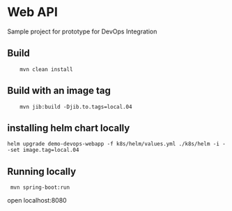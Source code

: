 # Web API

Sample project for prototype for DevOps Integration

## Build

```
    mvn clean install
```

## Build with an image tag

``` 
    mvn jib:build -Djib.to.tags=local.04
```

## installing helm chart locally

```
helm upgrade demo-devops-webapp -f k8s/helm/values.yml ./k8s/helm -i --set image.tag=local.04
```


## Running locally



```
 mvn spring-boot:run
```

open localhost:8080
